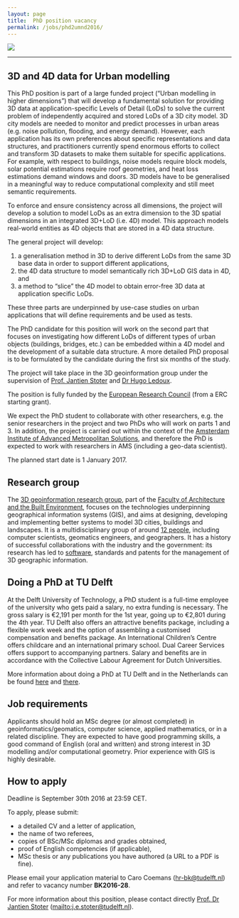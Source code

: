 ```yaml
---
layout: page
title:  PhD position vacancy
permalink: /jobs/phd2umnd2016/
---
```


<!-- <div class="alert alert-danger" role="alert">2016-05-02: The application deadline has passed, it is not possible to apply anymore. We thank all the applicants for their interest.</div>
 -->

<div class="row">
	<div class="col-sm-12 col-xs-12"><img class="img-responsive" src="{{ "/jobs/phdumnd2016/img/phd-banner.jpg" | prepend: site.baseurl }}"></div>
</div>

- - - 


## 3D and 4D data for Urban modelling

This PhD position is part of a large funded project (“Urban modelling in higher dimensions”) that will develop a fundamental solution for providing 3D data at application-specific Levels of Detail (LoDs) to solve the current problem of independently acquired and stored LoDs of a 3D city model. 3D city models are needed to monitor and predict processes in urban areas (e.g. noise pollution, flooding, and energy demand). However, each application has its own preferences about specific representations and data structures, and practitioners currently spend enormous efforts to collect and transform 3D datasets to make them suitable for specific applications. For example, with respect to buildings, noise models require block models, solar potential estimations require roof geometries, and heat loss estimations demand windows and doors. 3D models have to be generalised in a meaningful way to reduce computational complexity and still meet semantic requirements.

To enforce and ensure consistency across all dimensions, the project will develop a solution to model LoDs as an extra dimension to the 3D spatial dimensions in an integrated 3D+LoD (i.e. 4D) model. This approach models real-world entities as 4D objects that are stored in a 4D data structure. 

The general project will develop:
  
  1.  a generalisation method in 3D to derive different LoDs from the same 3D base data in order to support different applications,
  2.  the 4D data structure to model semantically rich 3D+LoD GIS data in 4D, and
  3.  a method to “slice” the 4D model to obtain error-free 3D data at application specific LoDs.

These three parts are underpinned by use-case studies on urban applications that will define requirements and be used as tests.

The PhD candidate for this position will work on the second part that focuses on investigating how different LoDs of different types of urban objects (buildings, bridges, etc.) can be embedded within a 4D model and the development of a suitable data structure. A more detailed PhD proposal is to be formulated by the candidate during the first six months of the study.

The project will take place in the 3D geoinformation group under the supervision of [Prof. Jantien Stoter](https://3d.bk.tudelft.nl/jstoter) and [Dr Hugo Ledoux](http://www.tudelft.nl/hledoux).

The position is fully funded by the [European Research Council](https://erc.europa.eu) (from a ERC starting grant). 

We expect the PhD student to collaborate with other researchers, e.g. the senior researchers in the project and two PhDs who will work on parts 1 and 3. 
In addition, the project is carried out within the context of the [Amsterdam Institute of Advanced Metropolitan Solutions](http://www.ams-institute.org), and therefore the PhD is expected to work with researchers in AMS (including a geo-data scientist).

The planned start date is 1 January 2017.

## Research group

The [3D geoinformation research group](https://3d.bk.tudelft.nl), part of the [Faculty of Architecture and the Built Environment](http://www.bk.tudelft.nl/en), focuses on the technologies underpinning geographical information systems (GIS), and aims at designing, developing and implementing better systems to model 3D cities, buildings and landscapes.
It is a multidisciplinary group of around [12 people](/about/), including computer scientists, geomatics engineers, and geographers.
It has a history of successful collaborations with the industry and the government: its research has led to [software](https://github.com/tudelft3d), standards and patents for the management of 3D geographic information.


## Doing a PhD at TU Delft

At the Delft University of Technology, a PhD student is a full-time employee of the university who gets paid a salary, no extra funding is necessary.
The gross salary is €2,191 per month for the 1st year, going up to €2,801 during the 4th year.
TU Delft also offers an attractive benefits package, including a flexible work week and the option of assembling a customised compensation and benefits package.
An International Children’s Centre offers childcare and an international primary school. Dual Career Services offers support to accompanying partners. Salary and benefits are in accordance with the Collective Labour Agreement for Dutch Universities.

More information about doing a PhD at TU Delft and in the Netherlands can be found [here](http://www.graduateschool.tudelft.nl) and [there](http://www.studyinholland.nl/education-system/degrees/phd).


## Job requirements

Applicants should hold an MSc degree (or almost completed) in geoinformatics/geomatics, computer science, applied mathematics, or in a related discipline.
They are expected to have good programming skills, a good command of English (oral and written) and strong interest in 3D modelling and/or computational geometry.
Prior experience with GIS is highly desirable.


## How to apply

<div class="alert alert-info" role="alert">
Deadline is September 30th 2016 at 23:59 CET.
</div>

To apply, please submit: 

- a detailed CV and a letter of application,
- the name of two referees,
- copies of BSc/MSc diplomas and grades obtained,
- proof of English competencies (if applicable),
- MSc thesis or any publications you have authored (a URL to a PDF is fine).


Please email your application material to Caro Coemans (<hr-bk@tudelft.nl>) and refer to vacancy number __BK2016-28__.


For more information about this position, please contact directly [Prof. Dr Jantien Stoter](https://3d.bk.tudelft.nl/jstoter) (<mailto:j.e.stoter@tudelft.nl>).



